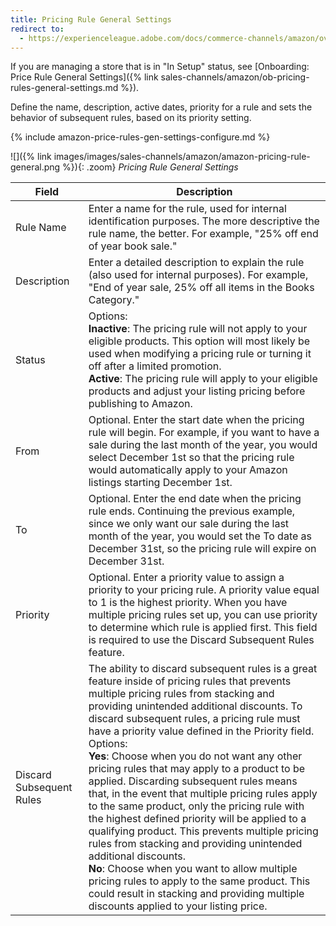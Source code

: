 ```yaml
---
title: Pricing Rule General Settings
redirect to:
  - https://experienceleague.adobe.com/docs/commerce-channels/amazon/overview.html
---
```


If you are managing a store that is in "In Setup" status, see [Onboarding: Price Rule General Settings]({% link sales-channels/amazon/ob-pricing-rules-general-settings.md %}).

Define the name, description, active dates, priority for a rule and sets the behavior of subsequent rules, based on its priority setting.

{% include amazon-price-rules-gen-settings-configure.md %}

![]({% link images/images/sales-channels/amazon/amazon-pricing-rule-general.png %}){: .zoom}
_Pricing Rule General Settings_

|Field|Description|
|---|---|
|Rule Name|Enter a name for the rule, used for internal identification purposes. The more descriptive the rule name, the better. For example, "25% off end of year book sale."|
|Description|Enter a detailed description to explain the rule (also used for internal purposes). For example, "End of year sale, 25% off all items in the Books Category."|
|Status|Options:<br>**Inactive**: The pricing rule will not apply to your eligible products. This option will most likely be used when modifying a pricing rule or turning it off after a limited promotion.<br>**Active**: The pricing rule will apply to your eligible products and adjust your listing pricing before publishing to Amazon.|
|From|Optional. Enter the start date when the pricing rule will begin. For example, if you want to have a sale during the last month of the year, you would select December 1st so that the pricing rule would automatically apply to your Amazon listings starting December 1st.|
|To|Optional. Enter the end date when the pricing rule ends. Continuing the previous example, since we only want our sale during the last month of the year, you would set the To date as December 31st, so the pricing rule will expire on December 31st.|
|Priority|Optional. Enter a priority value to assign a priority to your pricing rule. A priority value equal to 1 is the highest priority. When you have multiple pricing rules set up, you can use priority to determine which rule is applied first. This field is required to use the Discard Subsequent Rules feature.|
|Discard Subsequent Rules|The ability to discard subsequent rules is a great feature inside of pricing rules that prevents multiple pricing rules from stacking and providing unintended additional discounts. To discard subsequent rules, a pricing rule must have a priority value defined in the Priority field. Options:<br>**Yes**: Choose when you do not want any other pricing rules that may apply to a product to be applied. Discarding subsequent rules means that, in the event that multiple pricing rules apply to the same product, only the pricing rule with the highest defined priority will be applied to a qualifying product. This prevents multiple pricing rules from stacking and providing unintended additional discounts.<br>**No**: Choose when you want to allow multiple pricing rules to apply to the same product. This could result in stacking and providing multiple discounts applied to your listing price.|
